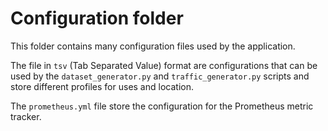# Configuration folder

This folder contains many configuration files used by the application.

The file in `tsv` (Tab Separated Value) format are configurations that can be used by the `dataset_generator.py` and `traffic_generator.py` scripts and store different profiles for uses and location.

The `prometheus.yml` file store the configuration for the Prometheus metric tracker.
